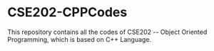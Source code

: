 # CSE202-CPPCodes
This repository contains all the codes of CSE202 -- Object Oriented Programming, which is based on C++ Language.

